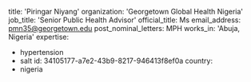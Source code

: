 title: 'Piringar Niyang'
organization: 'Georgetown Global Health Nigeria'
job_title: 'Senior Public Health Advisor'
official_title: Ms
email_address: pmn35@georgetown.edu
post_nominal_letters: MPH
works_in: 'Abuja, Nigeria'
expertise:
  - hypertension
  - salt
id: 34105177-a7e2-43b9-8217-946413f8ef0a
country:
  - nigeria
